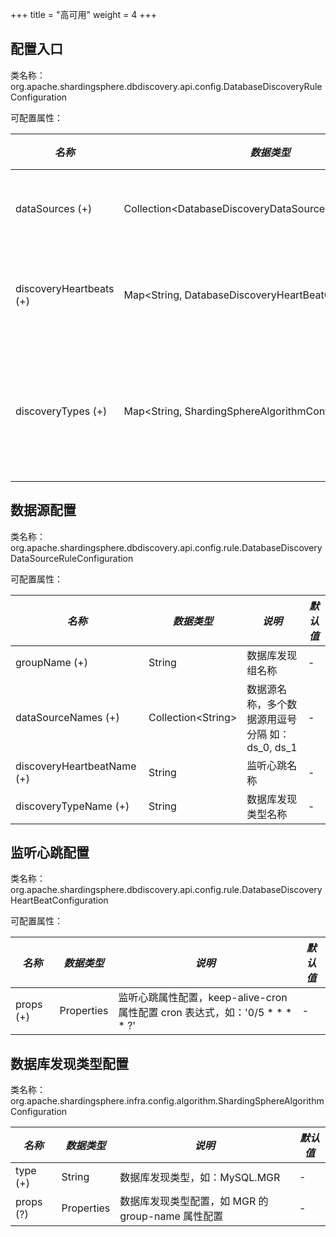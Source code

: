 +++
title = "高可用"
weight = 4
+++

## 配置入口

类名称：org.apache.shardingsphere.dbdiscovery.api.config.DatabaseDiscoveryRuleConfiguration

可配置属性：

| *名称*                      | *数据类型*                                                   | *说明*           |
| -------------------------  | ----------------------------------------------------------- | --------------- |
| dataSources (+)            | Collection\<DatabaseDiscoveryDataSourceRuleConfiguration\>  | 数据源配置        |
| discoveryHeartbeats (+)    | Map\<String, DatabaseDiscoveryHeartBeatConfiguration\>      | 监听心跳配置      |
| discoveryTypes (+)         | Map\<String, ShardingSphereAlgorithmConfiguration\>         | 数据库发现类型配置 |

## 数据源配置

类名称：org.apache.shardingsphere.dbdiscovery.api.config.rule.DatabaseDiscoveryDataSourceRuleConfiguration

可配置属性：

| *名称*                     | *数据类型*             | *说明*                                     | *默认值* |
| -------------------------- | -------------------- | ----------------------------------------- | ------- |
| groupName (+)              | String               | 数据库发现组名称                             | -       |
| dataSourceNames (+)        | Collection\<String\> | 数据源名称，多个数据源用逗号分隔 如：ds_0, ds_1 | -        |
| discoveryHeartbeatName (+) | String               | 监听心跳名称                                | -        |
| discoveryTypeName (+)      | String               | 数据库发现类型名称                           | -        |

## 监听心跳配置

类名称：org.apache.shardingsphere.dbdiscovery.api.config.rule.DatabaseDiscoveryHeartBeatConfiguration

可配置属性：

| *名称*     | *数据类型*  | *说明*                                                                | *默认值* |
| --------- | ---------- | -------------------------------------------------------------------- | ------- |
| props (+) | Properties | 监听心跳属性配置，keep-alive-cron 属性配置 cron 表达式，如：'0/5 * * * * ?' | -       |

## 数据库发现类型配置

类名称：org.apache.shardingsphere.infra.config.algorithm.ShardingSphereAlgorithmConfiguration

| *名称*     | *数据类型*  | *说明*                                       | *默认值* |
| --------- | ---------- | ------------------------------------------- | ------- |
| type (+)  | String     | 数据库发现类型，如：MySQL.MGR                   | -       |
| props (?) | Properties | 数据库发现类型配置，如 MGR 的 group-name 属性配置 | -       |
